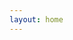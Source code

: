 ```yaml
---
layout: home
---
```


<script setup lang="ts">
import { computed, onMounted, onBeforeUnmount } from "vue";
import { globalConfig } from "../../config.ts";
import { generateGrid } from "../utils/generateGrid";
import { columnCount, updateColumns } from "../utils/dynamicColumns";

// 打乱数组的简单函数
function shuffle(array: any[]) {
  return array
    .map((item) => ({ item, sort: Math.random() }))
    .sort((a, b) => a.sort - b.sort)
    .map(({ item }) => item);
}

// 带默认头像的好友列表
const friends = shuffle(
  globalConfig.friends.map((friend) => ({
    ...friend,
    img:
      friend.img ||
      "https://pic2.zhimg.com/50/v2-cc1a32fcb444fc9d5e23f2ee078dc6e1_720w.jpg?source=1940ef5c",
  }))
);

// 监听窗口变化，更新列数
onMounted(() => {
  updateColumns();
  window.addEventListener("resize", updateColumns);
});
onBeforeUnmount(() => {
  window.removeEventListener("resize", updateColumns);
});

// 🔹 瀑布流数据（这里不分组，所有朋友放在一起）
const friendGrid = computed(() =>
  generateGrid(friends, undefined, undefined, columnCount.value)
);
</script>

<div style="height: 40px;"></div>
<div class="allFriend">
  <div class="friends-grid">
    <div
      v-for="(col, colIndex) in friendGrid[0].columns"
      :key="colIndex"
      class="column"
    >
      <div v-for="friend in col" :key="friend.link" class="friend-card">
        <FriendCard
          :title="friend.title"
          :link="friend.link"
          :desc="friend.desc"
          :img="friend.img"
          :blog="friend.blog"
        />
      </div>
    </div>
  </div>
</div>

<style scoped>
.friends-grid {
  display: flex;
  gap: var(--vp-gap);
}
.column {
  flex: 1;
  display: flex;
  flex-direction: column;
  gap: var(--vp-gap);
}
</style>
